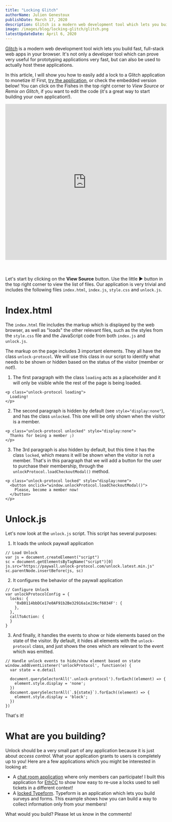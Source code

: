 ```yaml
---
title: "Locking Glitch"
authorName: Julien Genestoux
publishDate: March 17, 2020
description: Glitch is a modern web development tool which lets you build fast, full-stack web apps in your browser. Here's how to add locks to these applications!
image: /images/blog/locking-glitch/glitch.png
latestUpdateDate: April 6, 2020
---
```


[Glitch](https://glitch.com/) is a modern web development tool wich lets you build fast, full-stack web apps in your browser. It's not only a developer tool which can prove very useful for prototyping applications very fast, but can also be used to actually host these applications.

In this article, I will show you how to easily add a lock to a Glitch application to monetize it! First, [try the application](https://unlock-example.glitch.me/), or check the embedded version below! You can click on the Fishes in the top right corner to <em>View Source</em> or <em>Remix on Glitch</em>, if you want to edit the code (it's a great way to start building your own application!).

<div class="glitch-embed-wrap" style="height: 486px; width: 100%; margin-bottom: 50px">
  <iframe
    allow="geolocation; microphone; camera; midi; encrypted-media"
    src="https://glitch.com/embed/#!/embed/unlock-example?previewSize=100&previewFirst=true&sidebarCollapsed=true"
    alt="unlock-example on Glitch"
    style="height: 100%; width: 100%; border: 0;">
  </iframe>
</div>

Let's start by clicking on the **View Source** button. Use the little ▶️ button in the top right corner to view the list of files. Our application is very trivial and includes the following files `index.html`, `index.js`, `style.css` and `unlock.js`.

# Index.html

The `index.html` file includes the markup which is displayed by the web browser, as well as "loads" the other relevant files, such as the styles from the `style.css` file and the JavaScript code from both `index.js` and `unlock.js`.

The markup on the page includes 3 important elements. They all have the class `unlock-protocol`. We will use this class in our script to identify what needs to be shown or hidden based on the status of the visitor (member or not!).

1. The first paragraph with the class `loading` acts as a placeholder and it will only be visible while the rest of the page is being loaded.

```
<p class="unlock-protocol loading">
  Loading!
</p>
```

2. The second paragraph is hidden by default (see `style="display:none"`), and has the class `unlocked`. This one will be only shown when the visitor is a member.


```
<p class="unlock-protocol unlocked" style="display:none">
  Thanks for being a member ;)
</p>
```

3. The 3rd paragraph is also hidden by default, but this time it has the class `locked`, which means it will be shown when the visitor is not a member. That's in this paragraph that we will add a button for the user to purchase their membership, through the `unlockProtocol.loadCheckoutModal()` method.


```
<p class="unlock-protocol locked" style="display:none">
  <button onclick="window.unlockProtocol.loadCheckoutModal()">
    Please, become a member now!
  </button>
</p>
```

# Unlock.js

Let's now look at the `unlock.js` script. This script has several purposes:

1. It loads the unlock paywall application

```
// Load Unlock
var js = document.createElement("script")
sc = document.getElementsByTagName("script")[0]
js.src="https://paywall.unlock-protocol.com/unlock.latest.min.js"
sc.parentNode.insertBefore(js, sc)
```

2. It configures the behavior of the paywall application

```
// Configure Unlock
var unlockProtocolConfig = {
  locks: {
    '0xB0114bbDCe17e0AF91b2Be32916a1e236cf6034F': {
    },
  },
  callToAction: {
  }
}
```

3. And finally, it handles the events to show or hide elements based on the state of the visitor. By default, it hides all elements with the `unlock-protocol` class, and just shows the ones which are relevant to the event which was emitted.

```
// Handle unlock events to hide/show element based on state
window.addEventListener('unlockProtocol', function(e) {
  var state = e.detail

  document.querySelectorAll('.unlock-protocol').forEach((element) => {
    element.style.display = 'none';
  })
  document.querySelectorAll(`.${state}`).forEach((element) => {
    element.style.display = 'block';
  })
})
```

That's it!

# What are you building?

Unlock should be a very small part of any application because it is just about _access control_. What your application grants to users is completely up to you! Here are a few applications which you might be interested in looking at:

* A [chat room application](https://ethcc-chat.glitch.me/) where only members can participate! I built this application for [EthCC](https://ethcc.io/) to show how easy to re-use a locks used to sell tickets in a different context!
* A [locked Typeform](https://locked-typeform.glitch.me/). Typeform is an application which lets you build surveys and forms. This example shows how you can build a way to collect information only from your members!

What would you build? Please let us know in the comments!
